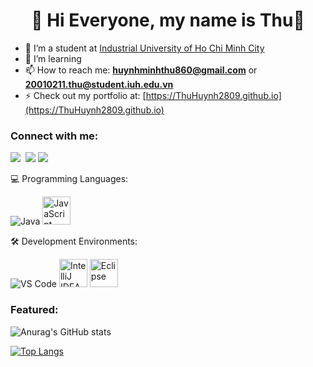 
<h1 align="center">👋 Hi Everyone, my name is Thu👋</h1>

- 🔭 I’m a student at [Industrial University of Ho Chi Minh City](iuh.edu.vn)
- 🌱 I’m learning 
- 📫 How to reach me: **huynhminhthu860@gmail.com** or **20010211.thu@student.iuh.edu.vn**
- ⚡ Check out my portfolio at: [https://ThuHuynh2809.github.io](https://ThuHuynh2809.github.io)

<h3 align="left">Connect with me:</h3>
<p align="left">
  <a href="https://www.facebook.com/profile.php?id=100022082081684&locale=vi_VN" target="_blank"><img src="https://img.icons8.com/bubbles/64/facebook-new.png"/></a>&nbsp;
  <a href="https://www.instagram.com/hmt_2809/" target="_blank"><img src="https://img.icons8.com/bubbles/64/linkedin.png"/></a>
  <a href="https://www.youtube.com/channel/UCHycFp1GVnDR046b0d2OdCQ" target="_blank"><img src="https://img.icons8.com/bubbles/64/youtube-squared.png"/></a>
</p>

💻 Programming Languages:
<p align="left">
  <img src="https://img.icons8.com/color/48/000000/java-coffee-cup-logo.png" alt="Java"/>
  
  <img src="https://upload.wikimedia.org/wikipedia/commons/9/99/Unofficial_JavaScript_logo_2.svg" alt="JavaScript" width="45"/>
</p>
</p>

🛠️ Development Environments:
<p align="left">
  <img src="https://upload.wikimedia.org/wikipedia/commons/thumb/9/9a/Visual_Studio_Code_1.35_icon.svg/45px-Visual_Studio_Code_1.35_icon.svg.png" alt="VS Code"/>
  
  <img src="https://resources.jetbrains.com/storage/products/company/brand/logos/IntelliJ_IDEA_icon.svg" alt="IntelliJ IDEA" width="45"/>
  
  <img src="https://upload.wikimedia.org/wikipedia/commons/thumb/c/cf/Eclipse-SVG.svg/120px-Eclipse-SVG.svg.png" alt="Eclipse" width="45"/>
</p>
<p>
<h3 align="left">Featured: </h3>

![Anurag's GitHub stats](https://github-readme-stats.vercel.app/api?username=ThuHuynh2809&show_icons=true&theme=radical)

[![Top Langs](https://github-readme-stats.vercel.app/api/top-langs/?username=ThuHuynh2809&layout=compact)](https://github.com/anuraghazra/github-readme-stats)
